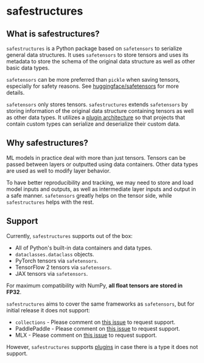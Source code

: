 # safestructures

## What is safestructures?
`safestructures` is a Python package based on `safetensors` to serialize general data structures. It uses `safetensors` to store tensors and uses its metadata to store the schema of the original data structure as well as other basic data types.

`safetensors` can be more preferred than `pickle` when saving tensors, especially for safety reasons. See [huggingface/safetensors](https://github.com/huggingface/safetensors) for more details.

`safetensors` only stores tensors. `safestructures` extends `safetensors` by storing information of the original data structure containing tensors as well as other data types. It utilizes a [plugin architecture](./plugins_guide.md) so that projects that contain custom types can serialize and deserialize their custom data.

## Why safestructures?
ML models in practice deal with more than just tensors. Tensors can be passed between layers or outputted using data containers. Other data types are used as well to modify layer behavior.

To have better reproducibility and tracking, we may need to store and load model inputs and outputs, as well as intermediate layer inputs and output in a safe manner. `safetensors` greatly helps on the tensor side, while `safestructures` helps with the rest.

## Support
Currently, `safestructures` supports out of the box:

* All of Python's built-in data containers and data types.
* `dataclasses.dataclass` objects.
* PyTorch tensors via `safetensors`.
* TensorFlow 2 tensors via `safetensors`.
* JAX tensors via `safetensors`.

For maximum compatibility with NumPy, **all float tensors are stored in FP32**.

`safestructures` aims to cover the same frameworks as `safetensors`, but for initial release it does not support:

* `collections` - Please comment on [this issue](https://github.com/rachthree/safestructures/issues/12) to request support.
* PaddlePaddle - Please comment on [this issue](https://github.com/rachthree/safestructures/issues/10) to request support.
* MLX - Please comment on [this issue](https://github.com/rachthree/safestructures/issues/9) to request support.

However, `safestructures` supports [plugins](./plugins_guide.md) in case there is a type it does not support.
